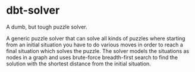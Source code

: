 dbt-solver
==========

A dumb, but tough puzzle solver.

A generic puzzle solver that can solve all kinds of puzzles where starting from
an initial situation you have to do various moves in order to reach a final situation
which solves the puzzle. The solver models the situations as nodes in a graph and uses
brute-force breadth-first search to find the solution with the shortest distance from
the initial situation.

